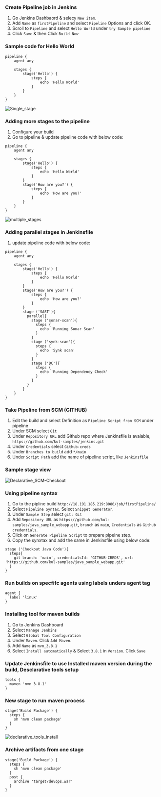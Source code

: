 ### Create Pipeline job in Jenkins
1. Go Jenkins Dashbaord & selecy `New item`.
2. Add `Name` as `firstPipeline` and select `Pipeline` Options and click OK.
3. Scroll to `Pipeline` and select `Hello World` under `try Sample pipeline`
4. Click `Save` & then Click `Build Now`
### Sample code for Hello World
```
pipeline {
    agent any

    stages {
        stage('Hello') {
            steps {
                echo 'Hello World'
            }
        }
    }
}
```
![Single_stage](https://github.com/kul-samples/jenkins/blob/main/labs/Single_stage.PNG?raw=true)

### Adding more stages to the pipeline
1. Configure your build
2. Go to pipeline & update pipeline code with below code:
```
pipeline {
    agent any

    stages {
        stage('Hello') {
            steps {
                echo 'Hello World'
            }
        }
        stage('How are you?') {
            steps {
                echo 'How are you?'
            }
        }
    }
}
```
![multiple_stages](https://github.com/kul-samples/jenkins/blob/main/labs/multiple_stages.PNG?raw=true)

### Adding parallel stages in Jenkinsfile
1. update pipeline code with below code:
```
pipeline {
    agent any

    stages {
        stage('Hello') {
            steps {
                echo 'Hello World'
            }
        }
        stage('How are you?') {
            steps {
                echo 'How are you?'
            }
        }
        stage ('SAST'){
          parallel{
            stage ('sonar-scan'){
              steps {
                echo 'Running Sonar Scan'
              }
            }
            stage ('synk-scan'){
              steps {
                echo 'Synk scan'
              }
            }
            stage ('DC'){
              steps {
                echo 'Running Dependency Check'
              }
            }
          }
        }
    }
}
```

### Take Pipeline from SCM (GITHUB)
1. Edit the build and select Definition as `Pipeline Script from SCM` under pipeline
2. Under SCM select `Git`
3. Under `Repository URL` add Github repo where Jenkinsfile is avaiable, `https://github.com/kul-samples/jenkins.git`
4. Under `Credentials` select `Github-creds`
5. Under `Branches to build` add `*/main`
6. Under `Script Path` add the name of pipeline script, like `Jenkinsfile`
### Sample stage view
![Declarative_SCM-Checkout](https://github.com/kul-samples/jenkins/blob/main/labs/declarative_scm_checkout.PNG?raw=true)

### Using pipeline syntax
1. Go to the pipline build `http://18.191.185.219:8080/job/firstPipeline/`
2. Select `Pipeline Syntax`. Select `Snippet Generator`.
3. Under `Sample Step` select `git: Git`
4. Add `Repository URL` as `https://github.com/kul-samples/java_sample_webapp.git`, `branch` as `main`, `Credentials` as `Github credentials`.
5. Click on `Generate Pipeline Script` to prepare pipeine step.
6. Copy the synxtax and add the same in Jenkinsfile using below code:
```
stage ('Checkout Java Code'){
  steps{
    git branch: 'main', credentialsId: 'GITHUB-CREDS', url: 'https://github.com/kul-samples/java_sample_webapp.git'
  }
}
```
### Run builds on specfifc agents using labels unders agent tag
```
agent {
  label 'linux'
}
```

### Installing tool for maven builds
1. Go to Jenkins Dashboard
2. Select `Manage Jenkins`
3. Select `Global Tool Configuration`
4. Under `Maven`. Click `Add Maven`.
5. Add `Name` as `mvn_3.8.1`
6. Select `Install automatically` & Select `3.8.1` in `Version`. Click `Save`

### Update Jenkinsfile to use Installed maven version during the build, Desclarative tools setup
```
tools {
  maven 'mvn_3.8.1'
}
```
### New stage to run maven process
```
stage('Build Package') {
  steps {
    sh 'mvn clean package'
  }
}
```
![declarative_tools_install](https://github.com/kul-samples/jenkins/blob/main/labs/declarative_tools_install.PNG?raw=true)

### Archive artifacts from one stage
```
stage('Build Package') {
  steps {
    sh 'mvn clean package'
  }
  post {
    archive 'target/devops.war'
  }
}
```